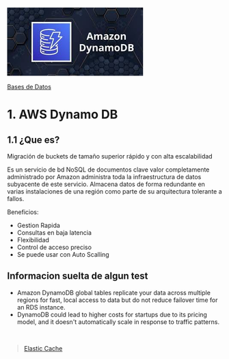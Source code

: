 ![Amazon Dynamo DB](../../00_assets/Bases%20de%20Datos/dynamodb.jpeg)

[Bases de Datos](../../03-Bases_de_Datos/)

# 1. AWS Dynamo DB

## 1.1 ¿Que es?

Migración de buckets de tamaño superior rápido y con alta escalabilidad

Es un servicio de bd NoSQL de documentos clave valor completamente administrado por Amazon administra toda la infraestructura de datos subyacente de este servicio. Almacena datos de forma redundante en varias instalaciones de una región como parte de su arquitectura tolerante a fallos.

Beneficios:

- Gestion Rapida
- Consultas en baja latencia
- Flexibilidad 
- Control de acceso preciso
- Se puede usar con Auto Scalling

## Informacion suelta de algun test

* Amazon DynamoDB global tables replicate your data across multiple regions for fast, local access to data but do not reduce failover time for an RDS instance.
* DynamoDB could lead to higher costs for startups due to its pricing model, and it doesn't automatically scale in response to traffic patterns.


<br/>

> [Elastic Cache](./ElasticCache.md)

<br/>